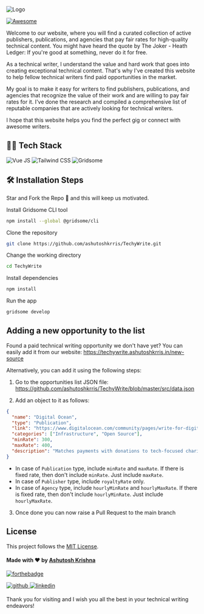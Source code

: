 <p align="center" style="width:60%">

![Logo](https://user-images.githubusercontent.com/101503258/196723802-179cfe0a-36e8-4c16-aa91-877f413e5c02.png)

</p>

[![Awesome](https://awesome.re/badge.svg)](https://awesome.re)

Welcome to our website, where you will find a curated collection of active publishers, publications, and agencies that pay fair rates for high-quality technical content. You might have heard the quote by The Joker - Heath Ledger: If you're good at something, never do it for free.

As a technical writer, I understand the value and hard work that goes into creating exceptional technical content. That's why I've created this website to help fellow technical writers find paid opportunities in the market.

My goal is to make it easy for writers to find publishers, publications, and agencies that recognize the value of their work and are willing to pay fair rates for it. I've done the research and compiled a comprehensive list of reputable companies that are actively looking for technical writers.

I hope that this website helps you find the perfect gig or connect with awesome writers.

## 👨‍💻 Tech Stack

![Vue JS](https://img.shields.io/badge/Vue.js-35495E?style=for-the-badge&logo=vue.js&logoColor=4FC08D)
![Tailwind CSS](https://img.shields.io/badge/Tailwind_CSS-38B2AC?style=for-the-badge&logo=tailwind-css&logoColor=white)
![Gridsome](https://img.shields.io/badge/Gridsome-00A672?style=for-the-badge&logo=gridsome&logoColor=white)

## 🛠️ Installation Steps

Star and Fork the Repo 🌟 and this will keep us motivated.

Install Gridsome CLI tool

```bash
npm install --global @gridsome/cli
```

Clone the repository

```bash
git clone https://github.com/ashutoshkrris/TechyWrite.git
```

Change the working directory

```bash
cd TechyWrite
```

Install dependencies

```bash
npm install
```

Run the app

```bash
gridsome develop
```

## Adding a new opportunity to the list

Found a paid technical writing opportunity we don't have yet? You can easily add it from our website: https://techywrite.ashutoshkrris.in/new-source

Alternatively, you can add it using the following steps:

1. Go to the opportunities list JSON file:
   https://github.com/ashutoshkrris/TechyWrite/blob/master/src/data.json

2. Add an object to it as follows:

```json
{
  "name": "Digital Ocean",
  "type": "Publication",
  "link": "https://www.digitalocean.com/community/pages/write-for-digitalocean",
  "categories": ["Infrastructure", "Open Source"],
  "minRate": 300,
  "maxRate": 400,
  "description": "Matches payments with donations to tech-focused charities. Further opportunities for paid updates to existing tutorials."
}
```

- In case of `Publication` type, include `minRate` and `maxRate`. If there is fixed rate, then don't include `minRate`. Just include `maxRate`.
- In case of `Publisher` type, include `royaltyRate` only.
- In case of `Agency` type, include `hourlyMinRate` and `hourlyMaxRate`. If there is fixed rate, then don't include `hourlyMinRate`. Just include `hourlyMaxRate`.

3. Once done you can now raise a Pull Request to the main branch<br>

## License

This project follows the [MIT License](/LICENSE).

#### Made with ♥ by <a href="https://ashutoshkrris.in">Ashutosh Krishna</a>

[![forthebadge](https://forthebadge.com/images/badges/built-with-love.svg)](https://twitter.com/ashutoshkrris/)

<a href="https://github.com/ashutoshkrris" target="_blank">
<img src=https://img.shields.io/badge/github-%2324292e.svg?&style=for-the-badge&logo=github&logoColor=white alt=github style="margin-bottom: 5px;" />
</a>
<a href="https://www.linkedin.com/in/ashutoshkrris/" target="_blank">
<img src=https://img.shields.io/badge/linkedin-%231E77B5.svg?&style=for-the-badge&logo=linkedin&logoColor=white alt=linkedin style="margin-bottom: 5px;" />
</a>

Thank you for visiting and I wish you all the best in your technical writing endeavors!
